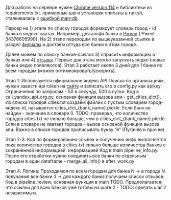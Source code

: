Для работы на сервере нужен [Chrome version 114](https://mirror.cs.uchicago.edu/google-chrome/pool/main/g/google-chrome-stable/) и библиотеки из requirements.txt.
примерные шаги установки описаны в run.sh, сталкивалась с [ошибкой man-db](https://stackoverflow.com/questions/76607092/google-compute-engine-processing-triggers-for-man-db-2-9-4-2-it-takes-a).

Парсер на 1) этапе по списку городов формирует словарь город - id банка в яндекс картах. Например, для альфа банка в [Ржеве](https://yandex.ru/maps/org/alfa_bank/34376605990/?ll=34.328759%2C56.265052&z=16) {‘Ржев’: 34376605990}. 
На 2) этапе переходим по вышеуказанной ссылке в раздел [филиалы](https://yandex.ru/maps/org/alfa_bank/34376605990/chain/?ll=34.328759%2C56.265052&z=16) и достаём оттуда все банки в этом городе.

Далее можем по списку банков-ссылок 3) спрасить информацию о банках или 4) [отзывы](https://yandex.ru/maps/org/alfa_bank/34376605990/reviews/?ll=34.328759%2C56.265052&z=16).
Первые два этапа можно запускать редко (новые банки редко появляются). Этап 3 работает около 3 дней для 1 банка по всем городам (можно оптимизировать/ускорить).


Этап 1.
Используется официальное яндекс API Поиска по организациям, нужен завести api-token на [сайте](https://developer.tech.yandex.ru/services) и записать его в config.py как apikey. Ограничения по запросам - 50 в секунду, 500 в сутки. 
Код  в call_yandex_api_org.py, основная функция вызова апи - get_cities_dict(). Из списка городов cities.txt создаём файлик с пустым словарём город-яндекс id, называется cities_dict_{bank_name}.pickle. Если банк не найден - значение в словаре 0.
TODO: проверка, что количество городов cities.txt не сильно больше, чем в cities_dict_{bank_name}.pickle. Если в словаре не хватает городов - вызов основной функции вызова апи. 
Важно в списке городов прописывать букву “ё” (Пугачёв и прочее).


Этап 2-3.
Код по формированию ссылок и получению инфо выполняется пока количество городов в cities.txt сильно больше количества банков с сохранённой информацией. информацией 
Код в main pipeline_info.py. После его отработки нужно соединить все банки по отдельным городам в один dataframe - merge_all_info() в after_work.py


Этап 4.
Логика: Проходимся по всем городам для банка N -> в городе N получаемя все банки
3 ->  для каждого банка получаем список отзывов. Код в pipeline_review, основная функция в main TODO.
Предполагается, что ссылки для всех банков уже готовы на шаге 2 - TODO: сделать шаг 2 независимым.  
